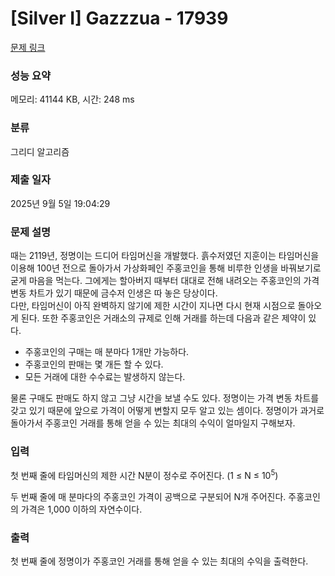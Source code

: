 # [Silver I] Gazzzua - 17939 

[문제 링크](https://www.acmicpc.net/problem/17939) 

### 성능 요약

메모리: 41144 KB, 시간: 248 ms

### 분류

그리디 알고리즘

### 제출 일자

2025년 9월 5일 19:04:29

### 문제 설명

<p>때는 2119년, 정명이는 드디어 타임머신을 개발했다. 흙수저였던 지훈이는 타임머신을 이용해 100년 전으로 돌아가서 가상화페인 주홍코인을 통해 비루한 인생을 바꿔보기로 굳게 마음을 먹는다. 그에게는 할아버지 때부터 대대로 전해 내려오는 주홍코인의 가격 변동 차트가 있기 때문에 금수저 인생은 따 놓은 당상이다.<br>
다만, 타임머신이 아직 완벽하지 않기에 제한 시간이 지나면 다시 현재 시점으로 돌아오게 된다. 또한 주홍코인은 거래소의 규제로 인해 거래를 하는데 다음과 같은 제약이 있다.</p>

<ul>
	<li>주홍코인의 구매는 매 분마다 1개만 가능하다.</li>
	<li>주홍코인의 판매는 몇 개든 할 수 있다.</li>
	<li>모든 거래에 대한 수수료는 발생하지 않는다.</li>
</ul>

<p>물론 구매도 판매도 하지 않고 그냥 시간을 보낼 수도 있다. 정명이는 가격 변동 차트를 갖고 있기 때문에 앞으로 가격이 어떻게 변할지 모두 알고 있는 셈이다. 정명이가 과거로 돌아가서 주홍코인 거래를 통해 얻을 수 있는 최대의 수익이 얼마일지 구해보자.</p>

### 입력 

 <p>첫 번째 줄에 타임머신의 제한 시간 N분이 정수로 주어진다. (1 ≤ N ≤ 10<sup>5</sup>)</p>

<p>두 번째 줄에 매 분마다의 주홍코인 가격이 공백으로 구분되어 N개 주어진다. 주홍코인의 가격은 1,000 이하의 자연수이다.</p>

### 출력 

 <p>첫 번째 줄에 정명이가 주홍코인 거래를 통해 얻을 수 있는 최대의 수익을 출력한다.</p>

